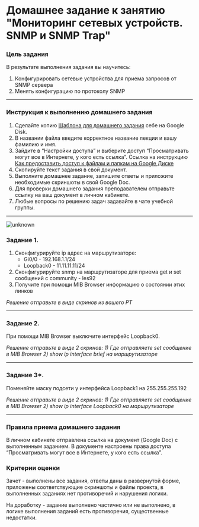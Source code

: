 # Домашнее задание к занятию "Мониторинг сетевых устройств. SNMP и SNMP Trap"


### Цель задания

В результате выполнения задания вы научитесь:  

1. Конфигурировать сетевые устройства для приема запросов от SNMP сервера
2. Менять конфигурацию по протоколу SNMP

------

### Инструкция к выполнению домашнего задания

1. Сделайте копию [Шаблона для домашнего задания](https://docs.google.com/document/d/1youKpKm_JrC0UzDyUslIZW2E2bIv5OVlm_TQDvH5Pvs/edit) себе на Google Disk.
2. В названии файла введите корректное название лекции и вашу фамилию и имя.
3. Зайдите в “Настройки доступа” и выберите доступ “Просматривать могут все в Интернете, у кого есть ссылка”.  Ссылка на инструкцию [Как предоставить доступ к файлам и папкам на Google Диске](https://support.google.com/docs/answer/2494822?hl=ru&co=GENIE.Platform%3DDesktop)
4. Скопируйте текст задания в свой документ.
5. Выполните домашнее задание, запишите ответы и приложите необходимые скриншоты в свой Google Doc.
6. Для проверки домашнего задания преподавателем отправьте ссылку на ваш документ в личном кабинете.
7. Любые вопросы по решению задач задавайте в чате учебной группы.

---

![unknown](https://user-images.githubusercontent.com/85602495/186902288-2ec3c614-96f0-427d-8e10-d47618f3487b.png)


### Задание 1. 

1. Сконфигурируйте ip адрес на маршрутизаторе:
    - Gi0/0 - 192.168.1.1/24
    - Loopback0 - 11.11.11.11/24
2. Сконфигурируйте snmp на маршрутизаторе для приема get и set сообщений с community - les92
3. Получите при помощи MIB Browser информацию о состоянии этих линков

*Решение отправьте в виде скринов из вашего PT*

------

### Задание 2. 

При помощи MIB Browser выключите интерфейс Loopback0.

*Решение отправьте в виде 2 скринов: 1) Где отправляете set сообщение в MIB Browser 2) show ip interface brief на маршрутизаторе*


------

### Задание 3*.

Поменяйте маску подсети у интерфейса Loopback1 на 255.255.255.192


*Решение отправьте в виде 2 скринов: 1) Где отправляете set сообщение в MIB Browser 2) show ip interface Loopback0 на маршрутизаторе*

------

### Правила приема домашнего задания

В личном кабинете отправлена ссылка на документ (Google Doc) с выполненным заданием. В документе настроены права доступа “Просматривать могут все в Интернете, у кого есть ссылка”.

### Критерии оценки

Зачет - выполнены все задания, ответы даны в развернутой форме, приложены соответствующие скриншоты и файлы проекта, в выполненных заданиях нет противоречий и нарушения логики.

На доработку - задание выполнено частично или не выполнено, в логике выполнения заданий есть противоречия, существенные недостатки.

